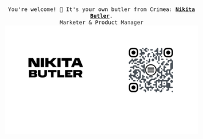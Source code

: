 <p align="center">
  <br>
  <samp>
    You're welcome! 👋 It's your own butler from Crimea: <b><a rel="nofollow noopener noreferrer" target="_blank" href="https://but1er0n.github.io">Nikita Butler</a></b>.
    <br>Marketer & Product Manager<br>

</samp>

  <img src="https://github.com/but1er0n/but1er0n/blob/main/card.png?raw=true" alt="Business Card" pointer-events="none"/>

</p>
